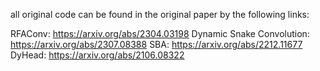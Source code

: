 all original code can be found in the original paper by the following links:

RFAConv: https://arxiv.org/abs/2304.03198
Dynamic Snake Convolution: https://arxiv.org/abs/2307.08388
SBA: https://arxiv.org/abs/2212.11677
DyHead: https://arxiv.org/abs/2106.08322

